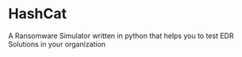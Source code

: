 # HashCat
A Ransomware Simulator written in python that helps you to test EDR Solutions in your organization
